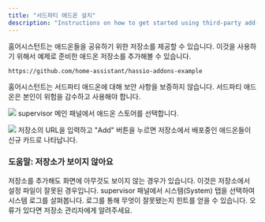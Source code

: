 ```yaml
---
title: "서드파티 애드온 설치"
description: "Instructions on how to get started using third-party add-ons."
---
```


홈어시스턴트는 애드온들을 공유하기 위한 저장소를 제공할 수 있습니다. 이것을 사용하기 위해서 예제로 준비한 애드온 저장소를 추가해볼 수 있습니다.

```text
https://github.com/home-assistant/hassio-addons-example
```

<div class='note warning'>
홈어시스턴트는 서드파티 애드온에 대해 보안 사항을 보증하지 않습니다. 서드파티 애드온은 본인이 위험을 감수하고 사용해야 합니다.
</div>

<p class='img'>
<img src='/images/hassio/screenshots/main_panel_addon_store.png' />
supervisor 메인 패널에서 애드온 스토어를 선택합니다.
</p>

<p class='img'>
<img src='/images/hassio/screenshots/adding_repositories.png' />
저장소의 URL을 입력하고 "Add" 버튼을 누르면 저장소에서 배포중인 애드온들이 신규 카드로 나타납니다.
</p>

### 도움말: 저장소가 보이지 않아요

저장소를 추가해도 화면에 아무것도 보이지 않는 경우가 있습니다. 이것은 저장소에서 설정 파일이 잘못된 경우입니다. supervisor 패널에서 시스템(System) 탭을 선택하여 시스템 로그를 살펴봅니다. 로그를 통해 무엇이 잘못됐는지 힌트를 얻을 수 있습니다. 오류가 있다면 저장소 관리자에게 알려주세요. 
